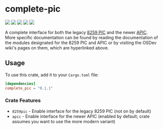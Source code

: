 # complete-pic

![](https://img.shields.io/github/actions/workflow/status/bindsdev/complete-pic/ci.yml?style=flat-square)
![](https://img.shields.io/crates/v/complete-pic?style=flat-square)
![](https://img.shields.io/crates/d/complete-pic?style=flat-square)
![](https://img.shields.io/crates/l/complete-pic?style=flat-square)
![](https://img.shields.io/docsrs/complete-pic)

A complete interface for both the legacy [8259 PIC](https://wiki.osdev.org/PIC) and the newer
[APIC](https://wiki.osdev.org/APIC). More specific documentation can be found by reading the documentation of the
modules designated for the 8259 PIC and APIC or by visiting the OSDev wiki's pages on them, which are hyperlinked above. 

## Usage
To use this crate, add it to your `Cargo.toml` file:
```toml
[dependencies]
complete_pic = "0.1.1"
```
   
### Crate Features
- `8259pic` - Enable interface for the legacy 8259 PIC (not on by default)
- `apic` - Enable interface for the newer APIC (enabled by default; crate assumes you want to use the more modern variant)
